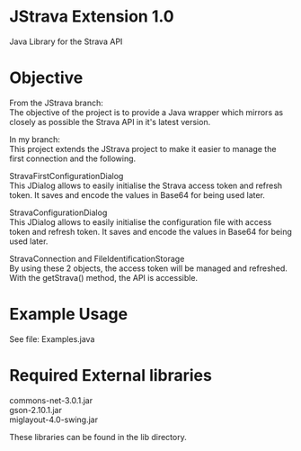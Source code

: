 JStrava Extension 1.0
=======

Java Library for the Strava API

Objective
=======
From the JStrava branch:  
The objective of the project is to provide a Java wrapper which mirrors as closely as possible the Strava API in it's latest version.

In my branch:  
This project extends the JStrava project to make it easier to manage the first connection and the following.

StravaFirstConfigurationDialog  
This JDialog allows to easily initialise the Strava access token and refresh token. It saves and encode the values in Base64 for being used later.

StravaConfigurationDialog  
This JDialog allows to easily initialise the configuration file with access token and refresh token. It saves and encode the values in Base64 for being used later.

StravaConnection and FileIdentificationStorage  
By using these 2 objects, the access token will be managed and refreshed. With the getStrava() method, the API is accessible.


Example Usage
=======

See file: Examples.java

Required External libraries
=======

commons-net-3.0.1.jar  
gson-2.10.1.jar  
miglayout-4.0-swing.jar  

These libraries can be found in the lib directory.